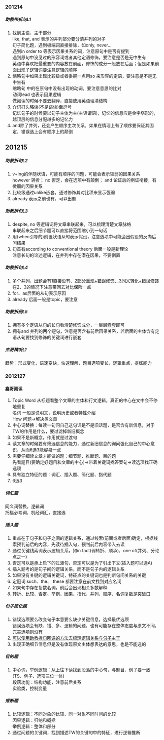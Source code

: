 ### 201214

##### 助教带拆句L1

1. 找到主语、主干部分  
   like, that, and 表示的并列部分要分清并列的对子   
   句子简化题，遇到极端词直接排除，如only, never...  
   ​			遇到in order to 等表示因果关系的词，注意原句中是否有提到  
   ​			遇到原句中没见过的形容词或者其他定语修饰，要注意是否是无中生有  
   英语中喜欢把最重要的内容放在前面，修饰的成分一般放在后面；但是如果前面出现了逻辑词要注意逻辑的顺序
2. 缩略句中如果出现比较级或者委婉一点用so 来形容的定语，要注意是不是无中生有  
   缩略句 中的在原句中没有出现的动词，要注意意思的比对  
   动词lead 也表示因果逻辑  
   做阅读的时候不要去翻译，直接使用英语理清结构  
3. 介词打头略读(不是跳读)至逗号  
   记忆句子的时候要以句子主体为主(主语谓语)，记忆的信息应是金字塔形的，越顶层的信息分配越多的记忆力
4. and除了并列，还会产生顺序主次关系，如果在情理上有了顺序要保证其固定，错误选上会有顺序上的颠倒

## 201215

##### 助教拆句L2

1. v+ing的伴随状语，可能有顺序的问题，可能会表示较弱的因果关系  
   however 转折； no 否定，会在选项中有颠倒； and 论证后的例证衔接，有微弱的因果关系
2. 比较级通过unlike嵌套，通过修饰其对比项来显示强弱
3. already 表示之前也有，可以出题

##### 助教拆句L3

1. despite, no 等逻辑词将文章串联起来，可以梳理清楚文章脉络  
   串联起来之后细节题可以直接将范围缩小到一句话
2. 用(when引导的)前置状语从句表示假设，注意选项中可能会出假设的反向后问结果
3. 句首有according to conventional theory 后面一般是新理论  
   注意长句的论述逻辑，在并列中存在潜在因果，不要倒置

##### 助教拆句L4

1. 多个并列，出题会有1直接没有、<u>2部分重现+错误修饰、3同义转化+错误修饰</u>在2、3的情况下注意带回去对比保险一点
2. for、as后面的从句表示原因
3. already 后面一般是topic，要注意

##### 助教拆局L5

1. 拥有多个定语从句的长句看清楚修饰成分，一层层嵌套即可
2. 拥有and 并列的两个短句，注意是否含有前后因果关系，若后面的主体含有定语从句要找到修饰的关键词进行嵌套

##### 杰哥精听L1

趋势：形式变化，语速变快，快速理解，题目选项变长，逻辑重点，提炼能力

### 2012127

#### 鑫哥阅读 

1. Topic Word 从标题看整个文章的主体和行文逻辑，真正的中心在文中会不停地重复  
   名词 一般是说明文，说明历史或者特性介绍  
   How 问题→解决类文章
2. 中心词替换：每读一句问自己这句话是不是旧话题，是否含有新信息，对于TW的作用是什么，要过滤掉新旧概念
3. 如果不是新概念，作用就是过渡句
4. 读文章的时候要有筛选信息的能力，通过新旧信息的询问强化自己的中心意识，从而6选3能容易一点
5. 需要仔细读文章才能做的题：细节题、推断题、目的题  
   先看题目(要确定好题目和文章的中心)→带着关键词找答案句→读选项找正确选项
6. 具有独立特征的题：词汇、插入题、简化题、指代题
7. 6选3

##### 词汇题

同义词替换，逻辑词  
托福必考词，机经词汇，直接选

##### 插入题

1. 重点在于句子和句子之间的逻辑关系，通过线索(前面或者后面)确定，根据线索预判前后的内容，先读待插入句，预判前后内容带入去读
2. 通过关键线索词表示逻辑关系，如in fact(弱转折、顺承)，one of(并列、分论点之一)
3. 否定可以是承上启下的过渡句，否定可以是为了引出下文(插入题可以选A)
4. 插入题考的是句子间的逻辑关系，而不是句子内的逻辑关系
5. 如果没有关键的逻辑关键词，特征点的关键词也是判断句间关系的关键
6. 定冠词 such、the、 these 都要注意在前文找到对应名词
7. 如果句中存在复数名词，前后会出现相关多数解释
8. 转折、比较、否定、举例、因果、指代、并列、顺序、名词复数是突破口

##### 句子简化题

1. 错误选项要么改变句子本意要么缺少关键信息，选择最优选项  
   错误选项会有缺、错、多、逻辑的问题，也有可能存在整体态度与原文不同，完美选项则没有
2. <u>可以使用助教拆句网课的方法去梳理逻辑关系与句子主干</u>
3. 出现正确细节信息但是没有体现原文主体想表达的意思，也是不能选的

##### 目的题

1. 中心词，举例逻辑：从上往下读找到段落的中心句，与题目、例子要一致(TS、例子、选项三位一体)  
   段落功能：结构功能，注意前后关系  
   实验类，控制变量

##### 推断题

1. 比较逻辑：不同对象的比较、同一对象不同时间的比较  
   因果逻辑：归纳和概括  
   举例逻辑：整体和部分
2. 通过问题的关键词，找到描述TW的关键句中的特征，进行逻辑推断







